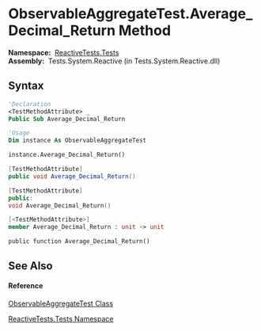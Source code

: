 # ObservableAggregateTest.Average\_Decimal\_Return Method

**Namespace:**  [ReactiveTests.Tests](ReactiveTests.Tests\ReactiveTests.Tests.md)  
**Assembly:**  Tests.System.Reactive (in Tests.System.Reactive.dll)

## Syntax

```vb
'Declaration
<TestMethodAttribute> _
Public Sub Average_Decimal_Return
```

```vb
'Usage
Dim instance As ObservableAggregateTest

instance.Average_Decimal_Return()
```

```csharp
[TestMethodAttribute]
public void Average_Decimal_Return()
```

```c++
[TestMethodAttribute]
public:
void Average_Decimal_Return()
```

```fsharp
[<TestMethodAttribute>]
member Average_Decimal_Return : unit -> unit 
```

```jscript
public function Average_Decimal_Return()
```

## See Also

#### Reference

[ObservableAggregateTest Class](ObservableAggregateTest\ObservableAggregateTest.md)

[ReactiveTests.Tests Namespace](ReactiveTests.Tests\ReactiveTests.Tests.md)




